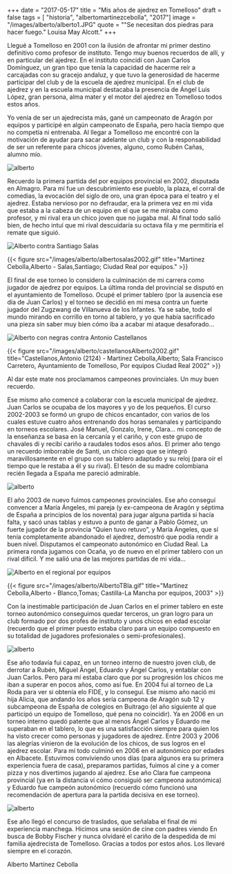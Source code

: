+++
date = "2017-05-17"
title = "Mis años de ajedrez en Tomelloso"
draft = false
tags = [ "historia", "albertomartinezcebolla", "2017"]
image = "/images/alberto/alberto1.JPG"
quote = "\"Se necesitan dos piedras para hacer fuego.\" Louisa May Alcott."
+++

Llegué a Tomelloso en 2001 con la ilusión de afrontar mi primer destino definitivo como profesor de instituto. Tengo muy buenos recuerdos de allí, y en particular del ajedrez. En el instituto coincidí con Juan Carlos Domínguez, un gran tipo que tenía la capacidad de hacerme reír a carcajadas con su gracejo andaluz, y que tuvo la generosidad de hacerme participar del club y de la escuela de ajedrez municipal. En el club de ajedrez y en la escuela municipal destacaba la presencia de Ángel Luis López, gran persona, alma mater y el motor del ajedrez en Tomelloso todos estos años. 

Yo venía de ser un ajedrecista más, gané un campeonato de Aragón por equipos y participé en algún campeonato de España, pero hacía tiempo que no competía ni entrenaba. Al llegar a Tomelloso me encontré con la motivación de ayudar  para sacar adelante un club y con la responsabilidad de ser un referente para chicos jóvenes, alguno, como Rubén Cañas, alumno mío. 

![alberto](/images/alberto/alberto2.JPG)

Recuerdo la primera partida del por equipos provincial en 2002, disputada en Almagro. Para mí fue un descubrimiento ese pueblo, la plaza, el corral de comedias, la evocación del siglo de oro, una gran época para el teatro y el ajedrez. Estaba nervioso por no defraudar, era la primera vez en mi vida que estaba a la cabeza de un equipo en el que se me miraba como profesor, y mi rival era un chico joven que no jugaba mal. Al final todo salió bien, de hecho intuí que mi rival descuidaría su octava fila y me permitiría el remate que siguió.

![Alberto contra Santiago Salas](/images/alberto/AlbertoSalas.png)

{{< figure src="/images/alberto/albertosalas2002.gif" title="Martinez Cebolla,Alberto - Salas,Santiago; Ciudad Real por equipos." >}}

El final de ese torneo lo considero la culminación de mi carrera como jugador de ajedrez por equipos. La última ronda del provincial se disputó en el ayuntamiento de Tomelloso. Ocupé el primer tablero (por la ausencia ese día de Juan Carlos) y el torneo se decidió en mi mesa contra un fuerte jugador del Zugzwang de Villanueva de los Infantes. Ya se sabe, todo el mundo mirando en corrillo en torno al tablero, y yo que había sacrificado una pieza sin saber muy bien cómo iba a acabar mi ataque desaforado...

![Alberto con negras contra Antonio Castellanos](/images/alberto/albertopartida2.png)

{{< figure src="/images/alberto/castellanosAlberto2002.gif" title="Castellanos,Antonio (2124) - Martinez Cebolla,Alberto; Sala Francisco Carretero, Ayuntamiento de Tomelloso, Por equipos Ciudad Real 2002" >}}

Al dar este mate nos proclamamos campeones provinciales. Un muy buen recuerdo. 

Ese mismo año comencé a colaborar con la escuela municipal de ajedrez. Juan Carlos se ocupaba de los mayores y yo de los pequeños. El curso 2002-2003 se formó un grupo de chicos encantador, con varios de los cuales estuve cuatro años entrenando dos horas semanales y participando en torneos escolares. José Manuel, Gonzalo, Irene, Clara... mi concepto de la enseñanza se basa en la cercanía y el cariño, y con este grupo de chavales di y recibí cariño a raudales todos esos años. El primer año tengo un recuerdo imborrable de Santi, un chico ciego que se integró maravillosamente en el grupo con su tablero adaptado y su reloj (para oír el tiempo que le restaba a él y su rival). El tesón de su madre colombiana recién llegada a España me pareció admirable.

![alberto](/images/alberto/alberto4.JPG)

El año 2003 de nuevo fuimos campeones provinciales. Ese año conseguí convencer a María Ángeles, mi pareja (y ex-campeona de Aragón y séptima de España a principios de los noventa) para jugar alguna partida si hacía falta, y sacó unas tablas y estuvo a punto de ganar a Pablo Gómez, un fuerte jugador de la provincia “Quien tuvo retuvo”, y María Ángeles, que sí tenía completamente abandonado el ajedrez, demostró que podía rendir a buen nivel. Disputamos el campeonato autonómico en Ciudad Real. La primera ronda jugamos con Ocaña, yo de nuevo en el primer tablero con un rival difícil. Y me salió una de las mejores partidas de mi vida...

![Alberto en el regional por equipos](/images/alberto/AlbertoRegionalEquipos.png)

{{< figure src="/images/alberto/AlbertoTBla.gif" title="Martinez Cebolla,Alberto - Blanco,Tomas; Castilla-La Mancha por equipos, 2003" >}}

Con la inestimable participación de Juan Carlos en el primer tablero en este torneo autonómico conseguimos quedar terceros, un gran logro para un club formado por dos profes de instituto y unos chicos en edad escolar (recuerdo que el primer puesto estaba claro para un equipo compuesto en su totalidad de jugadores profesionales o semi-profesionales).

![alberto](/images/alberto/3equipos2003.JPG)

Ese año todavía fui capaz, en un torneo interno de nuestro joven club, de derrotar a Rubén, Miguel Ángel, Eduardo y Ángel Carlos, y entablar con Juan Carlos. Pero para mí estaba claro que por su progresión los chicos me iban a superar en pocos años, como así fue. En 2004 fui al torneo de La Roda para ver si obtenía elo FIDE, y lo conseguí. Ese mismo año nació mi hija Alicia, que andando los años sería campeona de Aragón sub 12 y subcampeona de España de colegios en Buitrago (el año siguiente al que participó un equipo de Tomelloso, qué pena no coincidir). Ya en 2006 en un torneo interno quedó patente que al menos Ángel Carlos y Eduardo me superaban en el tablero, lo que es una satisfacción siempre para quien los ha visto crecer como personas y jugadores de ajedrez.
Entre 2003 y 2006 las alegrías vinieron de la evolución de los chicos, de sus logros en el ajedrez escolar. Para mí todo culminó en 2006 en el autonómico por edades en Albacete. Estuvimos conviviendo unos días (para algunos era su primera experiencia fuera de casa), preparamos partidas, fuimos al cine y a comer pizza y nos divertimos jugando al ajedrez. Ese año Clara fue campeona provincial (ya en la distancia vi cómo consiguió ser campeona autonómica) y Eduardo fue campeón autonómico (recuerdo cómo funcionó una recomendación de apertura para la partida decisiva en ese torneo).

![alberto](/images/alberto/alberto3.JPG)

Ese año llegó el concurso de traslados, que señalaba el final de mi experiencia manchega. Hicimos una sesión de cine con padres viendo En busca de Bobby Fischer y nunca olvidaré el cariño de la despedida de mi familia ajedrecista de Tomelloso. Gracias a todos por estos años. Los llevaré siempre en el corazón.

Alberto Martínez Cebolla
